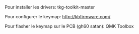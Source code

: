 Pour installer les drivers: tkg-toolkit-master

Pour configurer le keymap: http://kbfirmware.com/

Pour flasher le keymap sur le PCB (gh60 satan): QMK Toolbox
